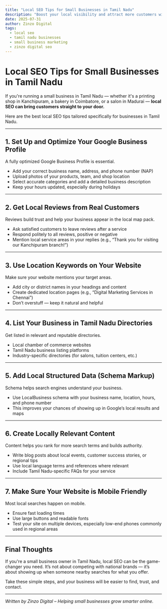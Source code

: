 ```yaml
---
title: "Local SEO Tips for Small Businesses in Tamil Nadu"
description: "Boost your local visibility and attract more customers with these practical Local SEO strategies tailored for businesses in Tamil Nadu."
date: 2025-07-31
author: Zinzo Digital
tags:
  - local seo
  - tamil nadu businesses
  - small business marketing
  - zinzo digital seo
---
```


# Local SEO Tips for Small Businesses in Tamil Nadu

If you're running a small business in Tamil Nadu — whether it's a printing shop in Kanchipuram, a bakery in Coimbatore, or a salon in Madurai — **local SEO can bring customers straight to your door.**

Here are the best local SEO tips tailored specifically for businesses in Tamil Nadu.

---

## 1. Set Up and Optimize Your Google Business Profile

A fully optimized Google Business Profile is essential.

- Add your correct business name, address, and phone number (NAP)  
- Upload photos of your products, team, and shop location  
- Select accurate categories and add a detailed business description  
- Keep your hours updated, especially during holidays  

---

## 2. Get Local Reviews from Real Customers

Reviews build trust and help your business appear in the local map pack.

- Ask satisfied customers to leave reviews after a service  
- Respond politely to all reviews, positive or negative  
- Mention local service areas in your replies (e.g., “Thank you for visiting our Kanchipuram branch!”)  

---

## 3. Use Location Keywords on Your Website

Make sure your website mentions your target areas.

- Add city or district names in your headings and content  
- Create dedicated location pages (e.g., “Digital Marketing Services in Chennai”)  
- Don’t overstuff — keep it natural and helpful  

---

## 4. List Your Business in Tamil Nadu Directories

Get listed in relevant and reputable directories.

- Local chamber of commerce websites  
- Tamil Nadu business listing platforms  
- Industry-specific directories (for salons, tuition centers, etc.)

---

## 5. Add Local Structured Data (Schema Markup)

Schema helps search engines understand your business.

- Use LocalBusiness schema with your business name, location, hours, and phone number  
- This improves your chances of showing up in Google’s local results and maps  

---

## 6. Create Locally Relevant Content

Content helps you rank for more search terms and builds authority.

- Write blog posts about local events, customer success stories, or regional tips  
- Use local language terms and references where relevant  
- Include Tamil Nadu-specific FAQs for your service  

---

## 7. Make Sure Your Website is Mobile Friendly

Most local searches happen on mobile.

- Ensure fast loading times  
- Use large buttons and readable fonts  
- Test your site on multiple devices, especially low-end phones commonly used in regional areas  

---

## Final Thoughts

If you're a small business owner in Tamil Nadu, local SEO can be the game-changer you need. It’s not about competing with national brands — it’s about showing up when someone nearby searches for what you offer.

Take these simple steps, and your business will be easier to find, trust, and contact.

---

*Written by Zinzo Digital – Helping small businesses grow smarter online.*
